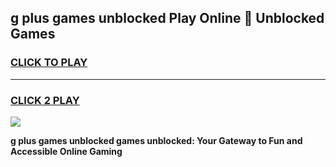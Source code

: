 
## g plus games unblocked Play Online 👋 Unblocked Games
<h3>
<a href="https://premium.freeplayer.one?title=g_plus_games_unblocked&ref=19F">CLICK TO PLAY</a></h3>
<hr>

<h3>
<a href="https://premium.freeplayer.one?title=g_plus_games_unblocked&ref=19F">CLICK 2 PLAY</a>
  
</h3>

<a href="https://premium.freeplayer.one?title=g_plus_games_unblocked&ref=19F"><img src="https://clearcache.store/games.png"></a>


**g plus games unblocked games unblocked: Your Gateway to Fun and Accessible Online Gaming**
